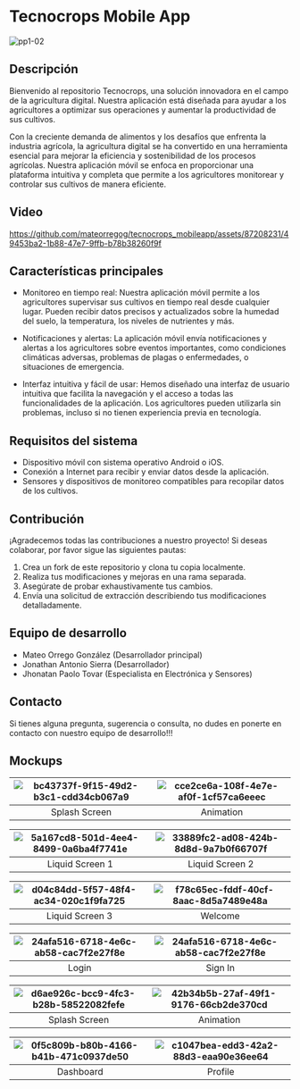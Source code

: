 # Tecnocrops Mobile App

![pp1-02](https://github.com/mateorregog/tecnocrops_mobileapp/assets/87208231/7c3527b6-a22e-40cf-a5a4-52f4a9ae72ca)


## Descripción
Bienvenido al repositorio Tecnocrops, una solución innovadora en el campo de la agricultura digital. Nuestra aplicación está diseñada para ayudar a los agricultores a optimizar sus operaciones y aumentar la productividad de sus cultivos.

Con la creciente demanda de alimentos y los desafíos que enfrenta la industria agrícola, la agricultura digital se ha convertido en una herramienta esencial para mejorar la eficiencia y sostenibilidad de los procesos agrícolas. Nuestra aplicación móvil se enfoca en proporcionar una plataforma intuitiva y completa que permite a los agricultores monitorear y controlar sus cultivos de manera eficiente.

## Video 


https://github.com/mateorregog/tecnocrops_mobileapp/assets/87208231/49453ba2-1b88-47e7-9ffb-b78b38260f9f


## Características principales
- Monitoreo en tiempo real: Nuestra aplicación móvil permite a los agricultores supervisar sus cultivos en tiempo real desde cualquier lugar. Pueden recibir datos precisos y actualizados sobre la humedad del suelo, la temperatura, los niveles de nutrientes y más.

- Notificaciones y alertas: La aplicación móvil envía notificaciones y alertas a los agricultores sobre eventos importantes, como condiciones climáticas adversas, problemas de plagas o enfermedades, o situaciones de emergencia.

- Interfaz intuitiva y fácil de usar: Hemos diseñado una interfaz de usuario intuitiva que facilita la navegación y el acceso a todas las funcionalidades de la aplicación. Los agricultores pueden utilizarla sin problemas, incluso si no tienen experiencia previa en tecnología.

## Requisitos del sistema
- Dispositivo móvil con sistema operativo Android o iOS.
- Conexión a Internet para recibir y enviar datos desde la aplicación.
- Sensores y dispositivos de monitoreo compatibles para recopilar datos de los cultivos.

## Contribución
¡Agradecemos todas las contribuciones a nuestro proyecto! Si deseas colaborar, por favor sigue las siguientes pautas:
1. Crea un fork de este repositorio y clona tu copia localmente.
2. Realiza tus modificaciones y mejoras en una rama separada.
3. Asegúrate de probar exhaustivamente tus cambios.
4. Envía una solicitud de extracción describiendo tus modificaciones detalladamente.

## Equipo de desarrollo
- Mateo Orrego González (Desarrollador principal)
- Jonathan Antonio Sierra (Desarrollador)
- Jhonatan Paolo Tovar (Especialista en Electrónica y Sensores)


## Contacto
Si tienes alguna pregunta, sugerencia o consulta, no dudes en ponerte en contacto con nuestro equipo de desarrollo!!!

## Mockups
| ![bc43737f-9f15-49d2-b3c1-cdd34cb067a9](https://github.com/mateorregog/tecnocrops_mobileapp/assets/87208231/53771267-decc-4146-9b96-711848f76a4e) | ![cce2ce6a-108f-4e7e-af0f-1cf57ca6eeec](https://github.com/mateorregog/tecnocrops_mobileapp/assets/87208231/8b46450c-9b78-4b6e-909b-b3d81a9b7c2e) |
|:------------------------------:|:------------------------------:|
|         Splash Screen        |         Animation        |


| ![5a167cd8-501d-4ee4-8499-0a6ba4f7741e](https://github.com/mateorregog/tecnocrops_mobileapp/assets/87208231/720d2728-fa46-4a6b-b257-b173cd0b0350) | ![33889fc2-ad08-424b-8d8d-9a7b0f66707f](https://github.com/mateorregog/tecnocrops_mobileapp/assets/87208231/b8351a85-b950-4af3-a6fc-2d6441df1eb4)|
|:------------------------------:|:------------------------------:|
|         Liquid Screen 1     |         Liquid Screen 2        |

|  ![d04c84dd-5f57-48f4-ac34-020c1f9fa725](https://github.com/mateorregog/tecnocrops_mobileapp/assets/87208231/d0e0bc8a-3012-4576-8644-d542f789fecc)| ![f78c65ec-fddf-40cf-8aac-8d5a7489e48a](https://github.com/mateorregog/tecnocrops_mobileapp/assets/87208231/17294679-7395-4a31-bada-c59bc099a5f1) |
|:------------------------------:|:------------------------------:|
|         Liquid Screen 3       |         Welcome      |


|  ![24afa516-6718-4e6c-ab58-cac7f2e27f8e](https://github.com/mateorregog/tecnocrops_mobileapp/assets/87208231/83e6404f-d721-4b8b-b036-e2ddeebf0c85)| ![24afa516-6718-4e6c-ab58-cac7f2e27f8e](https://github.com/mateorregog/tecnocrops_mobileapp/assets/87208231/03c633b0-bdf5-4fe3-a82e-02e4bbce1917)|
|:------------------------------:|:------------------------------:|
|        Login        |          Sign In       |


| ![d6ae926c-bcc9-4fc3-b28b-58522082fefe](https://github.com/mateorregog/tecnocrops_mobileapp/assets/87208231/8a7dbc0e-93bd-4965-9b1d-22041cd4d761) | ![42b34b5b-27af-49f1-9176-66cb2de370cd](https://github.com/mateorregog/tecnocrops_mobileapp/assets/87208231/06ea3343-ed39-4b3f-af66-9006b7709bb4)|
|:------------------------------:|:------------------------------:|
|         Splash Screen        |         Animation        |


| ![0f5c809b-b80b-4166-b41b-471c0937de50](https://github.com/mateorregog/tecnocrops_mobileapp/assets/87208231/3f13ae7c-e8da-455c-8929-f773ad5ff128) | ![c1047bea-edd3-42a2-88d3-eaa90e36ee64](https://github.com/mateorregog/tecnocrops_mobileapp/assets/87208231/638a82d5-2d86-4844-ba69-84c77a9f7e14)|
|:------------------------------:|:------------------------------:|
|        Dashboard       |        Profile      |










